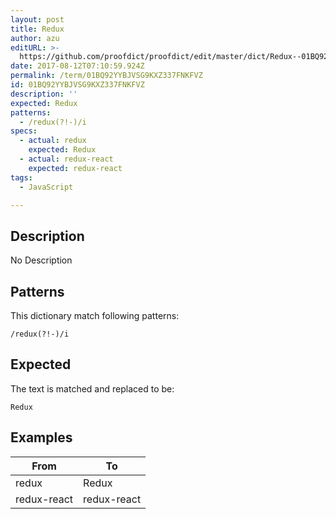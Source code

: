 ```yaml
---
layout: post
title: Redux
author: azu
editURL: >-
  https://github.com/proofdict/proofdict/edit/master/dict/Redux--01BQ92YYBJVSG9KXZ337FNKFVZ.yml
date: 2017-08-12T07:10:59.924Z
permalink: /term/01BQ92YYBJVSG9KXZ337FNKFVZ
id: 01BQ92YYBJVSG9KXZ337FNKFVZ
description: ''
expected: Redux
patterns:
  - /redux(?!-)/i
specs:
  - actual: redux
    expected: Redux
  - actual: redux-react
    expected: redux-react
tags:
  - JavaScript

---
```


## Description

No Description 

## Patterns

This dictionary match following patterns:

    /redux(?!-)/i

## Expected

The text is matched and replaced to be:

    Redux

## Examples

| From        | To          |
| ----------- | ----------- |
| redux       | Redux       |
| redux-react | redux-react |
